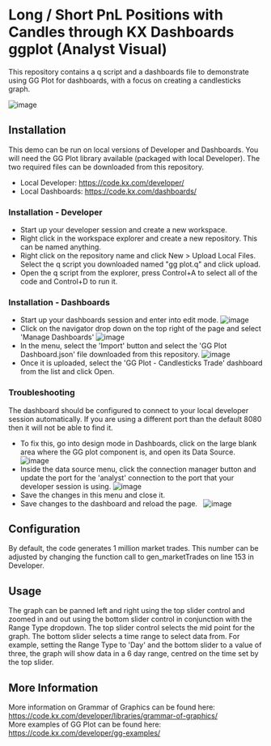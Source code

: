 # Long / Short PnL Positions with Candles through KX Dashboards ggplot (Analyst Visual)
This repository contains a q script and a dashboards file to demonstrate using GG Plot for dashboards, with a focus on creating a candlesticks graph.

 ![image](https://user-images.githubusercontent.com/90591113/133034719-69a426f5-4042-4ec0-8212-3a553a7767b8.png)

## Installation
This demo can be run on local versions of Developer and Dashboards. You will need the GG Plot library available (packaged with local Developer). The two required files can be downloaded from this repository.
* Local Developer: https://code.kx.com/developer/
* Local Dashboards: https://code.kx.com/dashboards/
### Installation - Developer
* Start up your developer session and create a new workspace. 
* Right click in the workspace explorer and create a new repository. This can be named anything.
* Right click on the repository name and click New > Upload Local Files. Select the q script you downloaded named "gg plot.q" and click upload.
* Open the q script from the explorer, press Control+A to select all of the code and Control+D to run it.
### Installation - Dashboards
* Start up your dashboards session and enter into edit mode. 
![image](https://user-images.githubusercontent.com/90591113/133036511-b02b0040-2cf5-44e5-9dd7-b6c01b443e27.png)
* Click on the navigator drop down on the top right of the page and select 'Manage Dashboards'
![image](https://user-images.githubusercontent.com/90591113/133036693-9d5c6b57-7364-4075-bff9-3fbb13c633c9.png)
* In the menu, select the 'Import' button and select the 'GG Plot Dashboard.json' file downloaded from this repository.
![image](https://user-images.githubusercontent.com/90591113/133037068-20b54917-e4f2-4766-8755-7cd32c5b282b.png)
* Once it is uploaded, select the 'GG Plot - Candlesticks Trade' dashboard from the list and click Open.
### Troubleshooting
The dashboard should be configured to connect to your local developer session automatically. If you are using a different port than the default 8080 then it will not be able to find it.
* To fix this, go into design mode in Dashboards, click on the large blank area where the GG plot component is, and open its Data Source.
![image](https://user-images.githubusercontent.com/90591113/133037597-5cd7fc37-d58e-4fcf-9cbc-bda4f0833fea.png)
* Inside the data source menu, click the connection manager button and update the port for the 'analyst' connection to the port that your developer session is using.
![image](https://user-images.githubusercontent.com/90591113/133038016-816dfed5-2043-401f-9526-25deefe966db.png)
* Save the changes in this menu and close it.
* Save changes to the dashboard and reload the page. &nbsp;
![image](https://user-images.githubusercontent.com/90591113/133038289-cc1a1599-ad03-4151-86f2-91084e9f1591.png)
## Configuration
By default, the code generates 1 million market trades. This number can be adjusted by changing the function call to gen_marketTrades on line 153 in Developer.
## Usage
The graph can be panned left and right using the top slider control and zoomed in and out using the bottom slider control in conjunction with the Range Type dropdown.
The top slider control selects the mid point for the graph. The bottom slider selects a time range to select data from. For example, setting the Range Type to 'Day' and the bottom slider to a value of three, the graph will show data in a 6 day range, centred on the time set by the top slider.
## More Information
More information on Grammar of Graphics can be found here: https://code.kx.com/developer/libraries/grammar-of-graphics/                
More examples of GG Plot can be found here: https://code.kx.com/developer/gg-examples/
